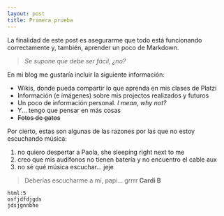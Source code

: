 ```yaml
---
layout: post
title: Primera prueba
---
```



La finalidad de este post es asegurarme que todo está funcionando correctamente y, también, aprender un poco de Markdown. 

> *Se supone que debe ser fácil, ¿no?*

En mi blog me gustaría incluir la siguiente información:

 - Wikis, donde pueda compartir lo que aprenda en mis clases de Platzi
 - Información (e imágenes) sobre mis projectos realizados y futuros
 - Un poco de información personal. *I mean, why not?*
 - Y... tengo que pensar en más cosas 
 - ~~Fotos de gatos~~


Por cierto, estas son algunas de las razones por las que no estoy escuchando música:

 1. no quiero despertar a Paola, she sleeping right next to me
 2. creo que mis audífonos no tienen batería y no encuentro el cable aux
 3. no sé qué música escuchar... jeje

> Deberías escucharme a mí, papi... grrrr
**Cardi B**

    html:5
    osfjdfdjgds
    jdsjgnnbhe

